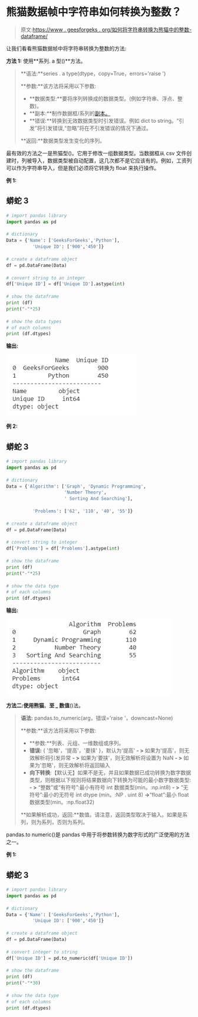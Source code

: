 # 熊猫数据帧中字符串如何转换为整数？

> 原文:[https://www . geesforgeks . org/如何将字符串转换为熊猫中的整数-dataframe/](https://www.geeksforgeeks.org/how-to-convert-string-to-integer-in-pandas-dataframe/)

让我们看看熊猫数据帧中将字符串转换为整数的方法:

**方法 1:** 使用**系列. a 型()**方法。

> **语法:**series . a type(dtype，copy=True，errors='raise ')
> 
> **参数:**该方法将采用以下参数:
> 
> *   **数据类型:**要将序列转换成的数据类型。(例如字符串、浮点、整数)。
> *   **副本:**制作数据框/系列的[副本。](https://www.geeksforgeeks.org/python-difference-between-pandas-copy-and-copying-through-variables/)
> *   **错误:**转换到无效数据类型时引发错误。例如 dict to string。“引发”将引发错误,“忽略”将在不引发错误的情况下通过。
> 
> **返回:**数据类型发生变化的序列。

最有效的方法之一是熊猫型()。它用于修改一组数据类型。当数据框从 csv 文件创建时，列被导入，数据类型被自动配置，这几次都不是它应该有的。例如，工资列可以作为字符串导入，但是我们必须将它转换为 float 来执行操作。

**例 1:**

## 蟒蛇 3

```py
# import pandas library
import pandas as pd

# dictionary
Data = {'Name': ['GeeksForGeeks','Python'],
          'Unique ID': ['900','450']}

# create a dataframe object
df = pd.DataFrame(Data)

# convert string to an integer
df['Unique ID'] = df['Unique ID'].astype(int)

# show the dataframe
print (df)
print("-"*25)

# show the data types
# of each columns
print (df.dtypes)
```

**输出:**

![dataframe with datatypes](img/0d3ab0d39c5aaba8c68dc38703072778.png)

**例 2:**

## 蟒蛇 3

```py
# import pandas library
import pandas as pd

# dictionary
Data = {'Algorithm': ['Graph', 'Dynamic Programming',
                      'Number Theory',
                      ' Sorting And Searching'],

          'Problems': ['62', '110', '40', '55']}

# create a dataframe object
df = pd.DataFrame(Data)

# convert string to integer
df['Problems'] = df['Problems'].astype(int)

# show the dataframe
print (df)
print("-"*25)

# show the data type
# of each columns
print (df.dtypes)
```

**输出:**

![dataframe with data types](img/0f8a95f853dc46b266207e20f8976a89.png)

**方法二:**使用**熊猫**。**至 _ 数值**()法。

> **语法:** pandas.to_numeric(arg，错误='raise '，downcast=None)
> 
> **参数:**该方法将采用以下参数:
> 
> *   **参数:**列表、元组、一维数组或序列。
> *   **错误:** { '忽略'，'提高'，'要挟' }，默认为'提高'
>     **- >** 如果为'提高'，则无效解析将引发异常
>     **- >** 如果为'要挟'，则无效解析将设置为 NaN
>     **- >** 如果为'忽略'，则无效解析将返回输入
> *   **向下转换**:【默认无】如果不是无，并且如果数据已成功转换为数字数据类型，则根据以下规则将结果数据向下转换为可能的最小数字数据类型:
>     **- >** “整数”或“有符号”:最小有符号 int 数据类型(min。:np.int8)
>     **- >** “无符号”:最小的无符号 int dtype (min。:NP . uint 8)
>     **->**“float”:最小 float 数据类型(min。:np.float32)
> 
> **如果解析成功，返回:**数值。请注意，返回类型取决于输入。如果是系列，则为系列，否则为系列。

pandas.to numeric()是 pandas 中用于将参数转换为数字形式的广泛使用的方法之一。

**例 1:**

## 蟒蛇 3

```py
# import pandas library
import pandas as pd

# dictionary
Data = {'Name': ['GeeksForGeeks','Python'],
          'Unique ID': ['900','450']}

# create a dataframe object
df = pd.DataFrame(Data)

# convert integer to string
df['Unique ID'] = pd.to_numeric(df['Unique ID'])

# show the dataframe
print (df)
print("-"*30)

# show the data type
# of each columns
print (df.dtypes)
```